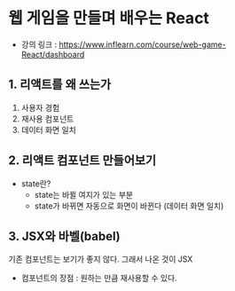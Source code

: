 # 웹 게임을 만들며 배우는 React

- 강의 링크 : https://www.inflearn.com/course/web-game-React/dashboard

## 1. 리액트를 왜 쓰는가

1. 사용자 경험
2. 재사용 컴포넌트
3. 데이터 화면 일치

## 2. 리액트 컴포넌트 만들어보기

- state란?
  - state는 바뀔 여지가 있는 부분
  - state가 바뀌면 자동으로 화면이 바뀐다 (데이터 화면 일치)

## 3. JSX와 바벨(babel)

기존 컴포넌트는 보기가 좋지 않다. 그래서 나온 것이 JSX

- 컴포넌트의 장점 : 원하는 만큼 재사용할 수 있다.
